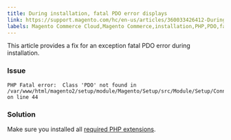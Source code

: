 ```yaml
---
title: During installation, fatal PDO error displays
link: https://support.magento.com/hc/en-us/articles/360033426412-During-installation-fatal-PDO-error-displays
labels: Magento Commerce Cloud,Magento Commerce,installation,PHP,PDO,fatal error,extensions,how to
---
```


<p>This article provides a fix for an exception fatal PDO error during installation.</p>
<h3>Issue</h3>
<pre><code class="language-php">PHP Fatal error:  Class 'PDO' not found in /var/www/html/magento2/setup/module/Magento/Setup/src/Module/Setup/ConnectionFactory.php on line 44</code></pre>
<h3>Solution</h3>
<p>Make sure you installed all <a href="https://devdocs.magento.com/guides/v2.4/install-gde/prereq/php-settings.html">required PHP extensions</a>.</p>